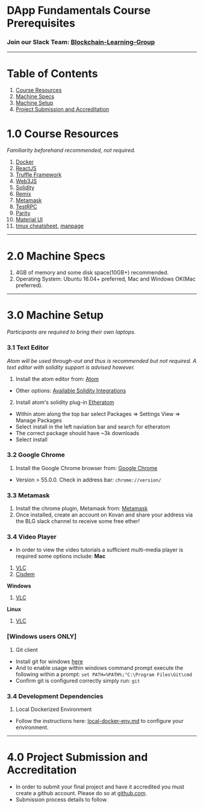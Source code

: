 # DApp Fundamentals Course Prerequisites

### Join our Slack Team: [Blockchain-Learning-Group](https://join.slack.com/t/blockchainlearning/shared_invite/enQtMjIyMzIyODMxMjE3LWM4MTA5YWUwNWI0YmMyMTI5OTY1ODhlYjU3NGJiYWYzYzliMDZlMzM4OGUyZjg0Njk0NzQ0NmI5NGYzZDJlNWY)
---
# Table of Contents
1. [Course Resources](#10-course-resources)
2. [Machine Specs](#20-machine-specs)
3. [Machine Setup](#30-machine-setup)
4. [Project Submission and Accreditation](#40-project-submission-and-accreditation)

# 1.0 Course Resources

*Familiarity beforehand recommended, not required.*
1. [Docker](https://www.docker.com/)
2. [ReactJS](https://reactjs.org/)
3. [Truffle Framework](http://truffleframework.com/)
4. [Web3JS](https://github.com/ethereum/wiki/wiki/JavaScript-API)
5. [Solidity](https://solidity.readthedocs.io/en/develop/)
6. [Remix](https://ethereum.github.io/browser-solidity/#version=soljson-v0.4.15+commit.bbb8e64f.js)
7. [Metamask](https://metamask.io/)
8. [TestRPC](https://github.com/ethereumjs/testrpc)
9. [Parity](https://parity.io/)
10. [Material UI](http://www.material-ui.com/)
11. [tmux cheatsheet](https://gist.github.com/MohamedAlaa/2961058), [manpage](http://manpages.ubuntu.com/manpages/zesty/man1/tmux.1.html)
---
# 2.0 Machine Specs
1. 4GB of memory and some disk space(10GB+) recommended.
2. Operating System: Ubuntu 16.04+ preferred, Mac and Windows OK(Mac preferred).
---
# 3.0 Machine Setup

*Participants are required to bring their own laptops.*

### 3.1 Text Editor

*Atom will be used through-out and thus is recommended but not required. A text editor with solidity support is advised however.*
1. Install the atom editor from: [Atom](https://flight-manual.atom.io/getting-started/sections/installing-atom/)
- Other options: [Available Solidity Integrations](http://solidity.readthedocs.io/en/latest/index.html#available-solidity-integrations)

2. Install atom's solidity plug-in [Etheratom](https://atom.io/packages/etheratom)
- Within atom along the top bar select Packages => Settings View => Manage Packages
- Select install in the left naviation bar and search for etheratom
- The correct package should have ~3k downloads
- Select install

### 3.2 Google Chrome
1. Install the Google Chrome browser from: [Google Chrome](https://support.google.com/chrome/answer/95346?co=GENIE.Platform%3DDesktop&hl=en-GB)
- Version > 55.0.0.  Check in address bar: `chrome://version/`

### 3.3 Metamask
1. Install the chrome plugin, Metamask from: [Metamask](https://chrome.google.com/webstore/detail/metamask/nkbihfbeogaeaoehlefnkodbefgpgknn?hl=en)
2. Once installed, create an account on Kovan and share your address via the BLG slack channel to receive some free ether!

### 3.4 Video Player
- In order to view the video tutorials a sufficient multi-media player is required some options include:
__Mac__
1. [VLC](https://www.videolan.org/vlc/download-macosx.html)
2. [Cisdem](https://www.cisdem.com/video-player-mac.html)

__Windows__
1. [VLC](https://www.videolan.org/vlc/download-windows.html)

__Linux__
1. [VLC](https://www.videolan.org/vlc/download-ubuntu.html)

### [Windows users ONLY]
1. Git client
- Install git for windows [here](https://git-for-windows.github.io/)
- And to enable usage within windows command prompt execute the following within a prompt: `set PATH=%PATH%;"C:\Program Files\Git\cmd`
- Confirm git is configured correctly simply run: `git`

### 3.4 Development Dependencies
1. Local Dockerized Environment
- Follow the instructions here: [local-docker-env.md](https://github.com/Blockchain-Learning-Group/dapp-fundamentals/blob/master/course-content/prerequisites/local-docker-env.md) to configure your environment.
---
# 4.0 Project Submission and Accreditation
- In order to submit your final project and have it accredited you must create a github account.  Please do so at [github.com](https://github.com/).
- Submission process details to follow.
